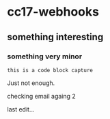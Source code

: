 # cc17-webhooks

## something interesting

### something very minor

```this is a code block capture```

Just not enough.

checking email againg 2

last edit...
